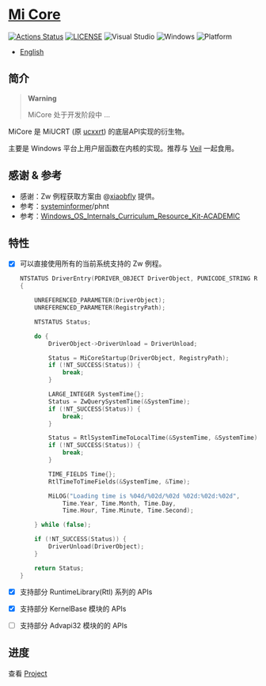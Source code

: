 # [Mi Core](https://github.com/MiroKaku/micore)

[![Actions Status](https://github.com/MiroKaku/micore/workflows/build/badge.svg)](https://github.com/MiroKaku/micore/actions)
[![LICENSE](https://img.shields.io/badge/license-MIT-blue.svg)](https://github.com/MiroKaku/micore/blob/main/LICENSE)
![Visual Studio](https://img.shields.io/badge/Visual%20Studio-2022-purple.svg)
![Windows](https://img.shields.io/badge/Windows-10+-orange.svg)
![Platform](https://img.shields.io/badge/Windows-X86%7CX64%7CARM64-%23FFBCD9)

* [English](https://github.com/MiroKaku/micore/blob/main/README.md)

## 简介

> **Warning**
> 
> MiCore 处于开发阶段中 ...

MiCore 是 MiUCRT (原 [ucxxrt](https://github.com/MiroKaku/ucxxrt)) 的底层API实现的衍生物。

主要是 Windows 平台上用户层函数在内核的实现。推荐与 [Veil](https://github.com/MiroKaku/Veil) 一起食用。

## 感谢 & 参考
* 感谢：Zw 例程获取方案由 @[xiaobfly](https://github.com/xiaobfly) 提供。
* 参考：[systeminformer](https://github.com/winsiderss/systeminformer)/phnt
* 参考：[Windows_OS_Internals_Curriculum_Resource_Kit-ACADEMIC](https://github.com/MeeSong/Windows_OS_Internals_Curriculum_Resource_Kit-ACADEMIC)

## 特性

- [x] 可以直接使用所有的当前系统支持的 Zw 例程。
    ```C
    NTSTATUS DriverEntry(PDRIVER_OBJECT DriverObject, PUNICODE_STRING RegistryPath)
    {

        UNREFERENCED_PARAMETER(DriverObject);
        UNREFERENCED_PARAMETER(RegistryPath);

        NTSTATUS Status;

        do {
            DriverObject->DriverUnload = DriverUnload;

            Status = MiCoreStartup(DriverObject, RegistryPath);
            if (!NT_SUCCESS(Status)) {
                break;
            }

            LARGE_INTEGER SystemTime{};
            Status = ZwQuerySystemTime(&SystemTime);
            if (!NT_SUCCESS(Status)) {
                break;
            }

            Status = RtlSystemTimeToLocalTime(&SystemTime, &SystemTime);
            if (!NT_SUCCESS(Status)) {
                break;
            }

            TIME_FIELDS Time{};
            RtlTimeToTimeFields(&SystemTime, &Time);

            MiLOG("Loading time is %04d/%02d/%02d %02d:%02d:%02d",
                Time.Year, Time.Month, Time.Day,
                Time.Hour, Time.Minute, Time.Second);

        } while (false);

        if (!NT_SUCCESS(Status)) {
            DriverUnload(DriverObject);
        }

        return Status;
    }
    ```

- [x] 支持部分 RuntimeLibrary(Rtl) 系列的 APIs
- [x] 支持部分 KernelBase 模块的 APIs
- [ ] 支持部分 Advapi32 模块的的 APIs

## 进度
查看 [Project](https://github.com/users/MiroKaku/projects/1/views/1)
